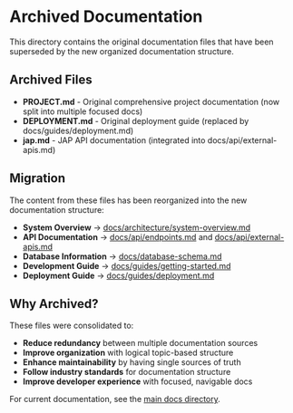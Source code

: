 # Archived Documentation

This directory contains the original documentation files that have been superseded by the new organized documentation structure.

## Archived Files

- **PROJECT.md** - Original comprehensive project documentation (now split into multiple focused docs)
- **DEPLOYMENT.md** - Original deployment guide (replaced by docs/guides/deployment.md)  
- **jap.md** - JAP API documentation (integrated into docs/api/external-apis.md)

## Migration

The content from these files has been reorganized into the new documentation structure:

- **System Overview** → [docs/architecture/system-overview.md](../architecture/system-overview.md)
- **API Documentation** → [docs/api/endpoints.md](../api/endpoints.md) and [docs/api/external-apis.md](../api/external-apis.md)
- **Database Information** → [docs/database-schema.md](../database-schema.md)
- **Development Guide** → [docs/guides/getting-started.md](../guides/getting-started.md)
- **Deployment Guide** → [docs/guides/deployment.md](../guides/deployment.md)

## Why Archived?

These files were consolidated to:
- **Reduce redundancy** between multiple documentation sources
- **Improve organization** with logical topic-based structure
- **Enhance maintainability** by having single sources of truth
- **Follow industry standards** for documentation structure
- **Improve developer experience** with focused, navigable docs

For current documentation, see the [main docs directory](../README.md).